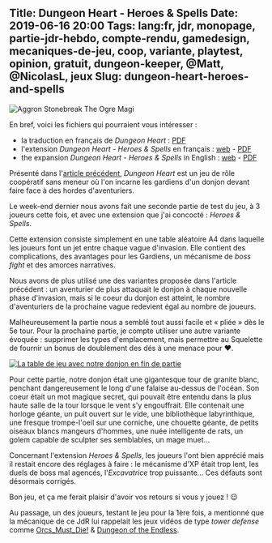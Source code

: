 Title: Dungeon Heart - Heroes & Spells
Date: 2019-06-16 20:00
Tags: lang:fr, jdr, monopage, partie-jdr-hebdo, compte-rendu, gamedesign, mecaniques-de-jeu, coop, variante, playtest, opinion, gratuit, dungeon-keeper, @Matt, @NicolasL, jeux
Slug: dungeon-heart-heroes-and-spells
---
![Aggron Stonebreak The Ogre Magi](images/2019/06/aggron_stonebreak_the_ogre_magi_by_halycon450.png)

En bref, voici les fichiers qui pourraient vous intéresser :

- la traduction en français de _Dungeon Heart_ : [PDF](https://chezsoi.org/lucas/blog/images/jdr/DungeonHeart_BW_v1.6_fr.pdf)
- l'extension _Dungeon Heart - Heroes & Spells_ en français : [web](https://lucas-c.github.io/jdr/DungeonHeartHeroesAndSpells/) - [PDF](https://chezsoi.org/lucas/blog/images/jdr/DungeonHeartHeroesAndSpells-v1.6-fr.pdf)
- the expansion _Dungeon Heart - Heroes & Spells_ in English : [web](https://lucas-c.github.io/jdr/DungeonHeartHeroesAndSpells/DungeonHeartHeroesAndSpells_en.html) - [PDF](https://chezsoi.org/lucas/blog/images/jdr/DungeonHeartHeroesAndSpells-v1.6-en.pdf)

Présenté dans l'[article précédent](dungeon-heart.html), _Dungeon Heart_ est un jeu de rôle coopératif sans meneur
où l'on incarne les gardiens d'un donjon devant faire face à des hordes d'aventuriers.

Le week-end dernier nous avons fait une seconde partie de test du jeu, à 3 joueurs cette fois,
et avec une extension que j'ai concocté : _Heroes & Spells_.

Cette extension consiste simplement en une table aléatoire A4 dans laquelle les joueurs font un jet entre chaque vague d'invasion.
Elle contient des complications, des avantages pour les Gardiens, un mécanisme de _boss fight_ et des amorces narratives.

Nous avons de plus utilisé une des variantes proposée dans l'article précédent :
un aventurier de plus attaquait le donjon à chaque nouvelle phase d'invasion, mais si le coeur du donjon est atteint,
le nombre d'aventuriers de la prochaine vague redevient égal au nombre de joueurs.

Malheureusement la partie nous a semblé tout aussi facile et « pliée » dès le 5e tour.
Pour la prochaine partie, je compte utiliser une autre variante évoquée :
supprimer les types d'emplacement, mais permettre au Squelette de fournir un bonus de doublement des dés à une menace pour ❤.

[![La table de jeu avec notre donjon en fin de partie](images/2019/06/IMG_20190608_204613.jpg)](images/2019/06/IMG_20190608_204613.jpg)

Pour cette partie, notre donjon était une gigantesque tour de granite blanc,
penchant dangereusement le long d'une falaise au-dessus de l'océan.
Son coeur était un mot magique secret, qui pouvait être entendu dans la plus haute salle de la tour
lorsque le vent s'y engouffrait.
Elle contenait une horloge géante, un puit ouvert sur le vide, une bibliothèque labyrinthique,
une fresque trompe-l'oeil sur une corniche, une chouette géante, de petits oiseaux blancs mangeurs d'hommes,
une nuée intelligente de rats, un golem capable de sculpter ses semblables, un mage muet...

Concernant l'extension _Heroes & Spells_, les joueurs l'ont bien apprécié mais il restait encore des réglages à faire :
le mécanisme d'XP était trop lent, les duels de boss mal agencés, l'_Excavatrice_ trop puissante...
Ces défauts sont désormais corrigés.

Bon jeu, et ça me ferait plaisir d'avoir vos retours si vous y jouez ! 😉

Au passage, un des joueurs, testant le jeu pour la 1ère fois, a mentionné que la mécanique de ce JdR lui rappelait les jeux vidéos de type _tower defense_
comme [Orcs_Must_Die!](https://en.wikipedia.org/wiki/Orcs_Must_Die!) & [Dungeon of the Endless](https://en.wikipedia.org/wiki/Dungeon_of_the_Endless).

<style>
hr { margin: 5rem; }
</style>
